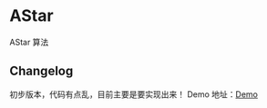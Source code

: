 AStar
=====

AStar 算法


## Changelog

初步版本，代码有点乱，目前主要是要实现出来！
Demo 地址：[Demo](http://htmlpreview.github.io/?https://github.com/paper/AStar/blob/master/AStar.html)